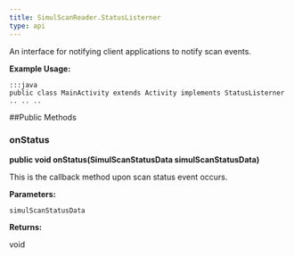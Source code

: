 ```yaml
---
title: SimulScanReader.StatusListerner
type: api
---
```



An interface for notifying client applications to notify scan events.
 
 

**Example Usage:**
	
	:::java	
	public class MainActivity extends Activity implements StatusListerner
	.. .. ..
	


##Public Methods

### onStatus

**public void onStatus(SimulScanStatusData simulScanStatusData)**

This is the callback method upon scan status event occurs.

**Parameters:**

`simulScanStatusData`

**Returns:**

void

